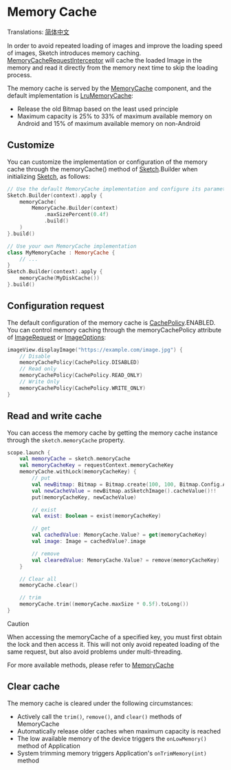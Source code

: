 # Memory Cache

Translations: [简体中文](memory_cache_zh.md)

In order to avoid repeated loading of images and improve the loading speed of images, Sketch
introduces memory caching. [MemoryCacheRequestInterceptor] will cache the loaded Image in the memory
and read it directly from the memory next time to skip the loading process.

The memory cache is served by the [MemoryCache] component, and the default implementation
is [LruMemoryCache]:

* Release the old Bitmap based on the least used principle
* Maximum capacity is 25% to 33% of maximum available memory on Android and 15% of maximum available
  memory on non-Android

## Customize

You can customize the implementation or configuration of the memory cache through the memoryCache()
method of [Sketch].Builder when initializing [Sketch], as follows:

```kotlin
// Use the default MemoryCache implementation and configure its parameters
Sketch.Builder(context).apply {
    memoryCache(
        MemoryCache.Builder(context)
            .maxSizePercent(0.4f)
            .build()
    )
}.build()

// Use your own MemoryCache implementation
class MyMemoryCache : MemoryCache {
    // ...
}
Sketch.Builder(context).apply {
    memoryCache(MyDiskCache())
}.build()
```

## Configuration request

The default configuration of the memory cache is [CachePolicy].ENABLED. You can control memory
caching through the memoryCachePolicy
attribute of [ImageRequest] or [ImageOptions]:

```kotlin
imageView.displayImage("https://example.com/image.jpg") {
    // Disable
    memoryCachePolicy(CachePolicy.DISABLED)
    // Read only
    memoryCachePolicy(CachePolicy.READ_ONLY)
    // Write Only
    memoryCachePolicy(CachePolicy.WRITE_ONLY)
}
```

## Read and write cache

You can access the memory cache by getting the memory cache instance through
the `sketch.memoryCache` property.

```kotlin
scope.launch {
    val memoryCache = sketch.memoryCache
    val memoryCacheKey = requestContext.memoryCacheKey
    memoryCache.withLock(memoryCacheKey) {
        // put
        val newBitmap: Bitmap = Bitmap.create(100, 100, Bitmap.Config.ARGB_8888)
        val newCacheValue = newBitmap.asSketchImage().cacheValue()!!
        put(memoryCacheKey, newCacheValue)

        // exist
        val exist: Boolean = exist(memoryCacheKey)

        // get
        val cachedValue: MemoryCache.Value? = get(memoryCacheKey)
        val image: Image = cachedValue?.image

        // remove
        val clearedValue: MemoryCache.Value? = remove(memoryCacheKey)
    }

    // Clear all
    memoryCache.clear()

    // trim
    memoryCache.trim((memoryCache.maxSize * 0.5f).toLong())
}
```

> [!CAUTION]
> When accessing the memoryCache of a specified key, you must first obtain the lock and then access
> it. This will not only avoid repeated loading of the same request, but also avoid problems under
> multi-threading.

For more available methods, please refer to [MemoryCache]

## Clear cache

The memory cache is cleared under the following circumstances:

* Actively call the `trim()`, `remove()`, and `clear()` methods of MemoryCache
* Automatically release older caches when maximum capacity is reached
* The low available memory of the device triggers the `onLowMemory()` method of Application
* System trimming memory triggers Application's `onTrimMemory(int)` method

[Sketch]: ../../sketch-core/src/commonMain/kotlin/com/github/panpf/sketch/Sketch.common.kt

[MemoryCache]: ../../sketch-core/src/commonMain/kotlin/com/github/panpf/sketch/cache/MemoryCache.kt

[LruMemoryCache]: ../../sketch-core/src/commonMain/kotlin/com/github/panpf/sketch/cache/LruMemoryCache.kt

[ImageRequest]: ../../sketch-core/src/commonMain/kotlin/com/github/panpf/sketch/request/ImageRequest.kt

[ImageOptions]: ../../sketch-core/src/commonMain/kotlin/com/github/panpf/sketch/request/ImageOptions.kt

[MemoryCacheRequestInterceptor]: ../../sketch-core/src/commonMain/kotlin/com/github/panpf/sketch/cache/internal/MemoryCacheRequestInterceptor.kt

[CachePolicy]: ../../sketch-core/src/commonMain/kotlin/com/github/panpf/sketch/cache/CachePolicy.kt